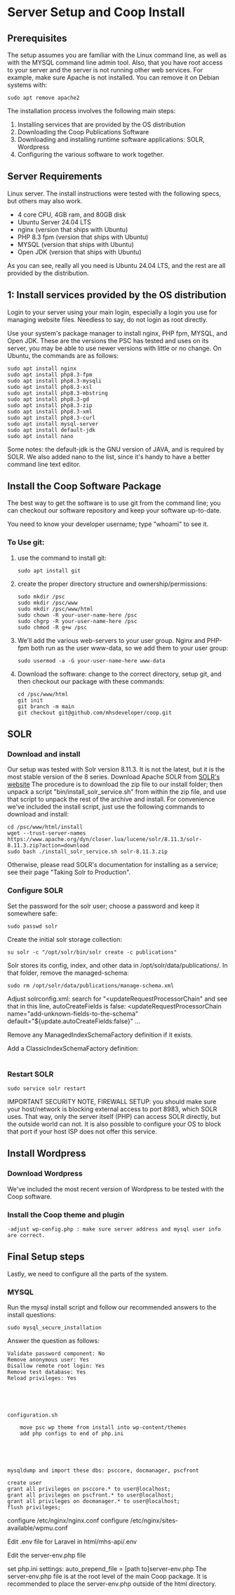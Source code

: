 ﻿# Server Setup and Coop Install

## Prerequisites

The setup assumes you are familiar with the Linux command line, as well as with the MYSQL command line admin tool. Also, that you have root access to your server and the server is not running other web services. For example, make sure Apache is not installed. You can remove it on Debian systems with:
	
	sudo apt remove apache2

The installation process involves the following main steps:

1. Installing services that are provided by the OS distribution
2. Downloading the Coop Publications Software
3. Downloading and installing runtime software applications: SOLR, Wordpress
4. Configuring the various software to work together.


## Server Requirements

Linux server. The install instructions were tested with the following specs, but others may also work.

* 4 core CPU, 4GB ram, and 80GB disk
* Ubuntu Server 24.04 LTS
* nginx (version that ships with Ubuntu)
* PHP 8.3 fpm (version that ships with Ubuntu)
* MYSQL (version that ships with Ubuntu)
* Open JDK (version that ships with Ubuntu)

As you can see, really all you need is Ubuntu 24.04 LTS, and the rest are all provided by the distribution.


## 1: Install services provided by the OS distribution

Login to your server using your main login, especially a login you use for managing website files. Needless to say, do not login as root directly.

Use your system's package manager to install nginx, PHP fpm, MYSQL, and Open JDK. These are the versions the PSC has tested and uses on its server, you may be able to use newer versions with little or no change. On Ubuntu, the commands are as follows:

	sudo apt install nginx
	sudo apt install php8.3-fpm
	sudo apt install php8.3-mysqli
	sudo apt install php8.3-xsl
	sudo apt install php8.3-mbstring
	sudo apt install php8.3-gd
	sudo apt install php8.3-zip
	sudo apt install php8.3-xml
	sudo apt install php8.3-curl
	sudo apt install mysql-server
	sudo apt install default-jdk
	sudo apt install nano

Some notes: the default-jdk is the GNU version of JAVA, and is required by SOLR. We also added nano to the list, since it's handy to have a better command line text editor.



## Install the Coop Software Package

The best way to get the software is to use git from the command line; you can checkout our software repository and keep your software up-to-date. 

You need to know your developer username; type "whoami" to see it. 

### To Use git:

1. use the command to install git:

	```
    sudo apt install git
	```

2. create the proper directory structure and ownership/permissions:

	```
    sudo mkdir /psc
    sudo mkdir /psc/www
    sudo mkdir /psc/www/html
    sudo chown -R your-user-name-here /psc
    sudo chgrp -R your-user-name-here /psc
	sudo chmod -R g+w /psc
	```

3. We'll add the various web-servers to your user group. Nginx and PHP-fpm both run as the user www-data, so we add them to your user group:

	```
    sudo usermod -a -G your-user-name-here www-data
	```

4. Download the software: change to the correct directory, setup git, and then checkout our package with these commands:

	```
    cd /psc/www/html
    git init
	git branch -m main
    git checkout git@github.com/mhsdeveloper/coop.git
	```


## SOLR

### Download and install

Our setup was tested with Solr version 8.11.3. It is not the latest, but it is the most stable version of the 8 series. Download Apache SOLR from [SOLR's website](https://solr.apache.org/download) The procedure is to download the zip file to our install folder; then unpack a script "bin/install_solr_service.sh" from within the zip file, and use that script to unpack the rest of the archive and install. For convenience we've included the install script, just use the following commands to download and install:

	cd /psc/www/html/install
	wget --trust-server-names https://www.apache.org/dyn/closer.lua/lucene/solr/8.11.3/solr-8.11.3.zip?action=download
	sudo bash ./install_solr_service.sh solr-8.11.3.zip

Otherwise, please read SOLR's documentation for installing as a service; see their page "Taking Solr to Production".

### Configure SOLR

Set the password for the solr user; choose a password and keep it somewhere safe:

	sudo passwd solr

Create the initial solr storage collection:

	su solr -c "/opt/solr/bin/solr create -c publications"

Solr stores its config, index, and other data in /opt/solr/data/publications/. In that folder, remove the managed-schema:

	sudo rm /opt/solr/data/publications/manage-schema.xml

Adjust solrconfig.xml:
search for "<updateRequestProcessorChain" and see that in this line, autoCreateFields is false:
	<updateRequestProcessorChain name="add-unknown-fields-to-the-schema" default="${update.autoCreateFields:false}" ...

Remove any ManagedIndexSchemaFactory definition if it exists.

Add a ClassicIndexSchemaFactory definition:  
	​<schemaFactory class="ClassicIndexSchemaFactory"/>

### Restart SOLR

	sudo service solr restart

IMPORTANT SECURITY NOTE, FIREWALL SETUP: you should make sure your host/network is blocking external access to port 8983, which SOLR uses. That way, only the server itself (PHP) can access SOLR directly, but the outside world can not. It is also possible to configure your OS to block that port if your host ISP does not offer this service.





## Install Wordpress

### Download Wordpress

We've included the most recent version of Wordpress to be tested with the Coop software.

### Install the Coop theme and plugin

	-adjust wp-config.php : make sure server address and mysql user info are correct.







## Final Setup steps

Lastly, we need to configure all the parts of the system.


### MYSQL

Run the mysql install script and follow our recommended answers to the install questions:

	sudo mysql_secure_installation

Answer the question as follows:

	Validate password component: No
	Remove anonymous user: Yes
	Disallow remote root login: Yes
	Remove test database: Yes
	Reload privileges: Yes





	configuration.sh

		move psc wp theme from install into wp-content/themes
		add php configs to end of php.ini





	mysqldump and import these dbs: psccore, docmanager, pscfront

	create user
	grant all privileges on psccore.* to user@localhost;
	grant all privileges on pscfront.* to user@localhost;
	grant all privileges on docmanager.* to user@localhost;
	flush privileges;



configure /etc/nginx/nginx.conf
configure /etc/nginx/sites-available/wpmu.conf

Edit .env file for Laravel in html/mhs-api/.env

Edit the server-env.php file

set php.ini settings:
	auto_prepend_file = [path to]server-env.php
	The server-env.php file is at the root level of the main Coop package. It is recommended to place the server-env.php outside of the html directory.




